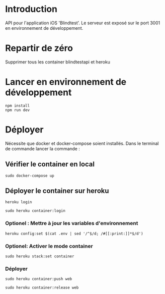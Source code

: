 
# Introduction
API pour l'application iOS 'Blindtest'. 
Le serveur est exposé sur le port 3001 en environnement de développement.

# Repartir de zéro
Supprimer tous les container blindtestapi et heroku

# Lancer en environnement de développement
```
npm install
npm run dev
```

# Déployer

Nécessite que docker et docker-compose soient installés.
Dans le terminal de commande lancer la commande :

## Vérifier le container en local
```
sudo docker-compose up
```

## Déployer le container sur heroku
```
heroku login
```
```
sudo heroku container:login
```

### Optionel : Mettre à jour les variables d'environnement
```
heroku config:set $(cat .env | sed '/^$/d; /#[[:print:]]*$/d')
```

### Optionel: Activer le mode container 
```
sudo heroku stack:set container
```

### Déployer
```
sudo heroku container:push web
```
```
sudo heroku container:release web
```